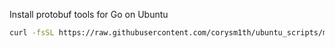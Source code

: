 Install protobuf tools for Go on Ubuntu

```sh
curl -fsSL https://raw.githubusercontent.com/corysm1th/ubuntu_scripts/master/protobuf_tools/protobuf_tools.sh | sudo sh -s
```
